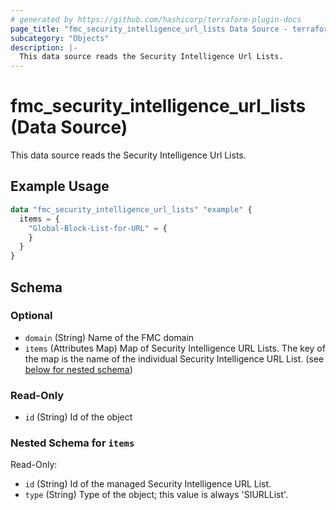 ```yaml
---
# generated by https://github.com/hashicorp/terraform-plugin-docs
page_title: "fmc_security_intelligence_url_lists Data Source - terraform-provider-fmc"
subcategory: "Objects"
description: |-
  This data source reads the Security Intelligence Url Lists.
---
```


# fmc_security_intelligence_url_lists (Data Source)

This data source reads the Security Intelligence Url Lists.

## Example Usage

```terraform
data "fmc_security_intelligence_url_lists" "example" {
  items = {
    "Global-Block-List-for-URL" = {
    }
  }
}
```

<!-- schema generated by tfplugindocs -->
## Schema

### Optional

- `domain` (String) Name of the FMC domain
- `items` (Attributes Map) Map of Security Intelligence URL Lists. The key of the map is the name of the individual Security Intelligence URL List. (see [below for nested schema](#nestedatt--items))

### Read-Only

- `id` (String) Id of the object

<a id="nestedatt--items"></a>
### Nested Schema for `items`

Read-Only:

- `id` (String) Id of the managed Security Intelligence URL List.
- `type` (String) Type of the object; this value is always 'SIURLList'.
